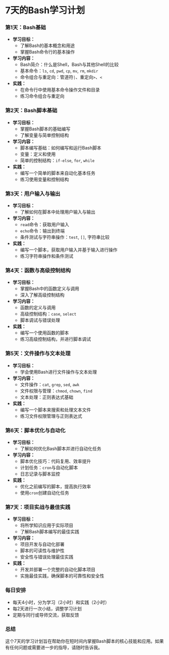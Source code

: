 
# 7天的Bash学习计划

### 第1天：Bash基础
- **学习目标：**
  - 了解Bash的基本概念和用途
  - 掌握Bash命令行的基本操作
- **学习内容：**
  - Bash简介：什么是Shell，Bash与其他Shell的比较
  - 基本命令：`ls`, `cd`, `pwd`, `cp`, `mv`, `rm`, `mkdir`
  - 命令组合与重定向：管道符`|`、重定向`>`、`<`
- **实践：**
  - 在命令行中使用基本命令操作文件和目录
  - 练习命令组合与重定向

### 第2天：Bash脚本基础
- **学习目标：**
  - 掌握Bash脚本的基础编写
  - 了解变量与简单控制结构
- **学习内容：**
  - 脚本编写基础：如何编写和运行Bash脚本
  - 变量：定义和使用
  - 简单的控制结构：`if-else`, `for`, `while`
- **实践：**
  - 编写一个简单的脚本来自动化基本任务
  - 练习使用变量和控制结构

### 第3天：用户输入与输出
- **学习目标：**
  - 了解如何在脚本中处理用户输入与输出
- **学习内容：**
  - `read`命令：获取用户输入
  - `echo`命令：输出到终端
  - 条件测试与字符串操作：`test`, `[]`, 字符串比较
- **实践：**
  - 编写一个脚本，获取用户输入并基于输入进行操作
  - 练习字符串操作和条件测试

### 第4天：函数与高级控制结构
- **学习目标：**
  - 掌握Bash中的函数定义与调用
  - 深入了解高级控制结构
- **学习内容：**
  - 函数的定义与调用
  - 高级控制结构：`case`, `select`
  - 脚本调试与错误处理
- **实践：**
  - 编写一个使用函数的脚本
  - 练习高级控制结构，并进行脚本调试

### 第5天：文件操作与文本处理
- **学习目标：**
  - 学会使用Bash进行文件操作与文本处理
- **学习内容：**
  - 文件操作：`cat`, `grep`, `sed`, `awk`
  - 文件权限与管理：`chmod`, `chown`, `find`
  - 文本处理：正则表达式基础
- **实践：**
  - 编写一个脚本来搜索和处理文本文件
  - 练习文件权限管理与正则表达式

### 第6天：脚本优化与自动化
- **学习目标：**
  - 了解如何优化Bash脚本并进行自动化任务
- **学习内容：**
  - 脚本优化技巧：代码复用、效率提升
  - 计划任务：`cron`与自动化脚本
  - 日志记录与脚本监控
- **实践：**
  - 优化之前编写的脚本，提高执行效率
  - 使用`cron`创建自动化任务

### 第7天：项目实战与最佳实践
- **学习目标：**
  - 将所学知识应用于实际项目
  - 了解Bash脚本编写的最佳实践
- **学习内容：**
  - 项目开发与自动化部署
  - 脚本的可读性与维护性
  - 安全性与错误处理最佳实践
- **实践：**
  - 开发并部署一个完整的自动化脚本项目
  - 实施最佳实践，确保脚本的可靠性和安全性

### 每日安排
- 每天4小时，分为学习（2小时）和实践（2小时）
- 每2天进行一次小结，调整学习计划
- 定期与同行或导师交流，获取反馈

### 总结
这个7天的学习计划旨在帮助你在短时间内掌握Bash脚本的核心技能和应用。如果有任何问题或需要进一步的指导，请随时告诉我。
